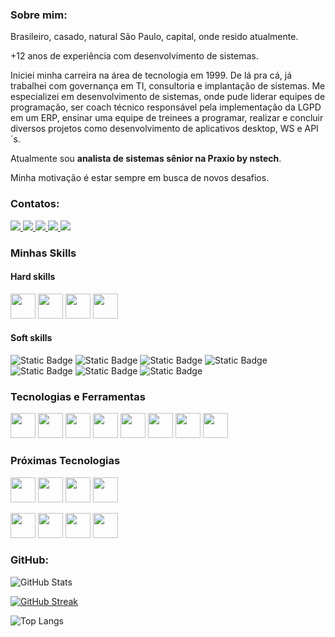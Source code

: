 
### Sobre mim:


Brasileiro, casado, natural São Paulo, capital, onde resido atualmente.

+12 anos de experiência com desenvolvimento de sistemas.

Iniciei minha carreira na área de tecnologia em 1999. De lá pra cá, já trabalhei com governança em TI, consultoria e implantação de sistemas. Me especializei em desenvolvimento de sistemas, onde pude liderar equipes de programação, ser coach técnico responsável pela implementação da LGPD em um ERP, ensinar uma equipe de treinees a programar, realizar e concluir diversos projetos como desenvolvimento de aplicativos desktop, WS e API´s.

Atualmente sou **analista de sistemas sênior na Praxio by nstech**.

Minha motivação é estar sempre em busca de novos desafios.

### Contatos:

<div>
    <a href = "mailto:angelotirelli@gmail.com">
        <img src="https://img.shields.io/badge/Gmail-D14836?style=for-the-badge&logo=gmail&logoColor=white" target="_blank">
    </a>
    <a href="https://www.linkedin.com/in/angelo-tirelli-b506a221/" target="_blank">
        <img src="https://img.shields.io/badge/-LinkedIn-%230077B5?style=for-the-badge&logo=linkedin&logoColor=white">
    </a>   
    <a href="https://wa.me/5511970882225" target="_blank">
        <img src="https://img.shields.io/badge/WhatsApp-25D366?style=for-the-badge&logo=whatsapp&logoColor=white">
    </a>
    <a href="https://t.me/AngeloTirelli" target="_blank">
        <img src="https://img.shields.io/badge/Telegram-2CA5E0?style=for-the-badge&logo=telegram&logoColor=white">
    </a>
    <a href="https://www.instagram.com/angelotirelli/" target="_blank">
        <img src="https://img.shields.io/badge/-Instagram-%23E4405F?style=for-the-badge&logo=instagram&logoColor=white">
    </a>
</div>

### Minhas Skills

#### Hard skills

<img src="https://taiwebs.com/upload/icons/delphi-11-alexandria220-220.png" width="40" height="40" /> 
<img src="https://cdn.jsdelivr.net/npm/simple-icons@3.13.0/icons/csharp.svg" width="40" height="40" /> 
<img src="https://cdn.jsdelivr.net/gh/devicons/devicon/icons/mysql/mysql-original.svg" width="40" height="40" /> 
<img src="https://creazilla-store.fra1.digitaloceanspaces.com/icons/3236928/oracle-icon-md.png" width="40" height="40"/> 

#### Soft skills

![Static Badge](https://img.shields.io/badge/Comunica%C3%A7%C3%A3o-blue)
![Static Badge](https://img.shields.io/badge/Gest%C3%A3o%20do%20tempo-red)
![Static Badge](https://img.shields.io/badge/Solu%C3%A7%C3%A3o%20de%20problemas-green)
![Static Badge](https://img.shields.io/badge/Flexibilidade%20e%20adaptabilidade-gray)
![Static Badge](https://img.shields.io/badge/Trabalho%20em%20equipe-brown)
![Static Badge](https://img.shields.io/badge/Atitude%20positiva-yellow)
![Static Badge](https://img.shields.io/badge/Lidar%20com%20press%C3%A3o-cyan)

### Tecnologias e Ferramentas

<img src="https://cdn.jsdelivr.net/gh/devicons/devicon/icons/windows8/windows8-original.svg" width="40" height="40"/> <img src="https://d2ohlsp9gwqc7h.cloudfront.net/images/logos/logo-page/rad-studio-logo-1024.png" width="40" height="40"> <img src="https://cdn.jsdelivr.net/gh/devicons/devicon/icons/vscode/vscode-original.svg" width="40" height="40"/> <img src="https://cdn.jsdelivr.net/gh/devicons/devicon/icons/visualstudio/visualstudio-plain.svg" width="40" height="40"/> <img src="https://cdn.jsdelivr.net/gh/devicons/devicon/icons/github/github-original.svg" width="40" height="40"/> <img src="https://cdn.jsdelivr.net/gh/devicons/devicon/icons/git/git-plain.svg" width="40" height="40"/> <img src="https://cdn.jsdelivr.net/gh/devicons/devicon/icons/azure/azure-original.svg" width="40" height="40"/> <img src="https://www.oracle.com/a/ocom/img/pl-sql.svg" width="40" height="40"/> 

### Próximas Tecnologias

<img src="https://cdn.jsdelivr.net/gh/devicons/devicon/icons/java/java-original.svg" width="40" height="40"/> <img src="https://cdn.jsdelivr.net/gh/devicons/devicon/icons/angularjs/angularjs-original.svg" width="40" height="40"/> <img src="https://cdn.jsdelivr.net/gh/devicons/devicon/icons/nodejs/nodejs-plain.svg" width="40" height="40"/> <img src="https://cdn.jsdelivr.net/gh/devicons/devicon/icons/react/react-original.svg" width="40" height="40"/>

<img src="https://cdn.jsdelivr.net/gh/devicons/devicon/icons/html5/html5-plain.svg" width="40" height="40"/> <img src="https://cdn.jsdelivr.net/gh/devicons/devicon/icons/css3/css3-plain.svg" width="40" height="40"/> <img src="https://cdn.jsdelivr.net/gh/devicons/devicon/icons/javascript/javascript-plain.svg" width="40" height="40"/> <img src="https://cdn.jsdelivr.net/gh/devicons/devicon/icons/typescript/typescript-original.svg" width="40" height="40"/>

### GitHub:

![GitHub Stats](https://github-readme-stats.vercel.app/api?username=angelotirelli&theme=transparent&bg_color=000&border_color=30A3DC&show_icons=true&icon_color=30A3DC&title_color=E94D5F&text_color=FFF)

[![GitHub Streak](https://streak-stats.demolab.com/?user=angelotirelli&theme=tokyonight-duo&background=000&border=30A3DC&dates=FFF)](https://git.io/streak-stats)

![Top Langs](https://github-readme-stats-git-masterrstaa-rickstaa.vercel.app/api/top-langs/?username=angelotirelli&bg_color=000&border_color=30A3DC&title_color=E94D5F&text_color=FFF)

